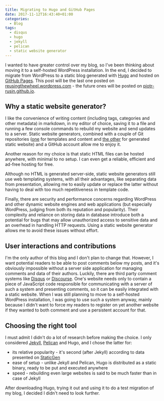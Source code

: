 ```yaml
---
title: Migrating to Hugo and GitHub Pages
date: 2017-11-12T16:43:40+01:00
categories:
  - Blog
tags:
  - disqus
  - hugo
  - jekyll
  - pelican
  - static website generator
---
```


I wanted to have greater control over my blog, so I've been thinking about moving it to a self-hosted WordPress installation. In the end, I decided to migrate from WordPress to a static blog generated with [Hugo][1] and hosted on [GitHub Pages][2]. This post will be the last one posted on [reusingthewheel.wordpress.com][3] - the future ones will be posted on [piotr-rusin.github.io][4].

[1]: https://gohugo.io/
[2]: https://pages.github.com/
[3]: https://reusingthewheel.wordpress.com/
[4]: https://piotr-rusin.github.io

<!--more-->

## Why a static website generator?

I like the convenience of writing content (including tags, categories and other metadata) in markdown, in my editor of choice, saving it to a file and running a few console commands to rebuild my website and send updates to a server. Static website generators, combined with a couple of Git repositories ([one][5] for templates and content and [the other][6] for generated static website) and a GitHub account allow me to enjoy it.

[5]: https://github.com/piotr-rusin/reusingthewheel
[6]: https://github.com/piotr-rusin/piotr-rusin.github.io

Another reason for my choice is that static HTML files can be hosted anywhere, with minimal to no setup. I can even get a reliable, efficient and ad-free hosting for free.

Although no HTML is generated server-side, static website generators still use web templating systems, with all their advantages, like separating data from presentation, allowing me to easily update or replace the latter without having to deal with too much repetitiveness in template code.

Finally, there are security and performance concerns regarding WordPress and other dynamic website engines and web applications (but especially WordPress, judging from both its reputation and popularity). Their complexity and reliance on storing data in database introduce both a potential for bugs that may allow unauthorized access to sensitive data and an overhead in handling HTTP requests. Using a static website generator allows me to avoid these issues without effort.

## User interactions and contributions

I'm the only author of this blog and I don't plan to change that. However, I want potential readers to be able to post comments below my posts, and it's obviously impossible without a server side application for managing comments and data of their authors. Luckily, there are third party comment systems like [Disqus][7] or [Discourse][8]. One's website needs only to contain a piece of JavaScript code responsible for communicating with a server of such a system and presenting comments, so it can be easily integrated with a static website. When I was still planning to move to a self-hosted WordPress installation, I was going to use such a system anyway, mainly because I didn't want to force my readers to register on yet another website if they wanted to both comment and use a persistent account for that.

[7]: https://disqus.com/
[8]: https://www.discourse.org/

## Choosing the right tool

I must admit I didn't do a lot of research before making the choice. I only considered [Jekyll][9], [Pelican][10] and Hugo, and I chose the latter for:

* its relative popularity - it's second (after Jekyll) according to data presented on [StaticGen][11]
* ease of setup - unlike Jekyll and Pelican, Hugo is distributed as a static binary, ready to be put and executed anywhere
* speed - rebuilding even large websites is said to be much faster than in case of Jekyll

After downloading Hugo, trying it out and using it to do a test migration of my blog, I decided I didn't need to look further.

[9]: https://jekyllrb.com/
[10]: https://github.com/getpelican/pelican
[11]: https://www.staticgen.com/

